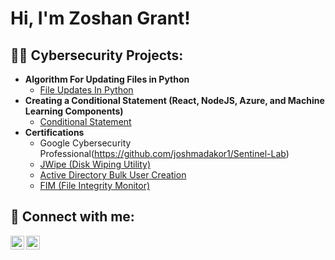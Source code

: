 <h1>Hi, I'm Zoshan Grant! 

<h2>👨‍💻 Cybersecurity Projects:</h2>

- <b>Algorithm For Updating Files in Python</b>
  - [File Updates In Python](https://github.com/zoshangrant/Algorithm-For-File-updates-in-Python/blob/main/README.md)
- <b>Creating a Conditional Statement (React, NodeJS, Azure, and Machine Learning Components)</b>
  - [Conditional Statement](https://docs.google.com/document/d/1fh4RKvSY0qqz-iISOH2o7uc7dO3fTUWli3xvZ1QeD8U/edit?tab=t.0#heading=h.q1ooarguu4h9)
- <b>Certifications</b>
  - Google Cybersecurity Professional(https://github.com/joshmadakor1/Sentinel-Lab)
  - [JWipe (Disk Wiping Utility)](https://github.com/joshmadakor1/Jwipe.PowerShell)
  - [Active Directory Bulk User Creation](https://github.com/joshmadakor1/AD_PS)
  - [FIM (File Integrity Monitor)](https://github.com/joshmadakor1/PowerShell-Integrity-FIM)
  



<h2> 🤳 Connect with me:</h2>

[<img align="left" alt="JoshMadakor | LinkedIn" width="22px" src="https://cdn.jsdelivr.net/npm/simple-icons@v3/icons/linkedin.svg" />][linkedin]
[<img align="left" alt="JoshMadakor | Instagram" width="22px" src="https://cdn.jsdelivr.net/npm/simple-icons@v3/icons/instagram.svg" />][instagram]

[instagram]: https://www.instagram.com/zoshangrant/
[linkedin]: https://www.linkedin.com/in/zoshan-grant-022097383/

<!--
**joshmadakor1/joshmadakor1** is a ✨ _special_ ✨ repository because its `README.md` (this file) appears on your GitHub profile.

Here are some ideas to get you started:

- 🔭 I’m currently working on ...
- 🌱 I’m currently learning ...
- 👯 I’m looking to collaborate on ...
- 🤔 I’m looking for help with ...
- 💬 Ask me about ...
- 📫 How to reach me: ...
- 😄 Pronouns: ...
- ⚡ Fun fact: ...
-->
<!--
**zoshangrant/zoshangrant** is a ✨ _special_ ✨ repository because its `README.md` (this file) appears on your GitHub profile.

Here are some ideas to get you started:

- 🔭 I’m currently working on ...
- 🌱 I’m currently learning ...
- 👯 I’m looking to collaborate on ...
- 🤔 I’m looking for help with ...
- 💬 Ask me about ...
- 📫 How to reach me: ...
- 😄 Pronouns: ...
- ⚡ Fun fact: ...
-->

